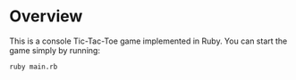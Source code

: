 # Overview

This is a console Tic-Tac-Toe game implemented in Ruby. You can start the game simply by running:

```console
ruby main.rb
```
